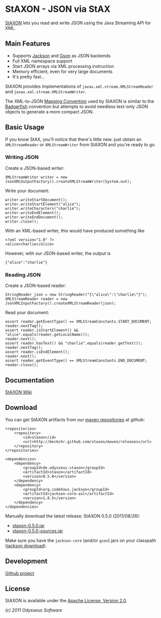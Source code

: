 # StAXON - JSON via StAX

[StAXON](http://beckchr.github.com/staxon/) lets you read and write JSON using the Java Streaming API for XML.

## Main Features

- Supports [Jackson](http://jackson.codehaus.org/) and [Gson](http://code.google.com/p/google-gson/) as JSON backends
- Full XML namespace support
- Start JSON arrays via XML processing instruction
- Memory efficient, even for very large documents
- It's pretty fast…

StAXON provides implementations of `javax.xml.stream.XMLStreamReader` and  `javax.xml.stream.XMLStreamWriter`.

The XML-to-JSON [Mapping Convention](https://github.com/beckchr/staxon/wiki/Mapping-Convention) used by StAXON is
similar to the [Badgerfish](http://www.sklar.com/badgerfish/) convention but attempts to avoid needless text-only
JSON objects to generate a more compact JSON.

## Basic Usage

If you know StAX, you'll notice that there's little new: just obtain an `XMLStreamReader` or `XMLStreamWriter`
from StAXON and you're ready to go.

### Writing JSON

Create a JSON-based writer:

	XMLStreamWriter writer = new JsonXMLOutputFactory().createXMLStreamWriter(System.out);

Write your document:

	writer.writeStartDocument();
	writer.writeStartElement("alice");
	writer.writeCharacters("charlie");
	writer.writeEndElement();
	writer.writeEndDocument();
	writer.close();

With an XML-based writer, this would have produced something like

	<?xml version="1.0" ?>
	<alice>charlie</alice>

However, with our JSON-based writer, the output is

	{"alice":"charlie"}

### Reading JSON

Create a JSON-based reader:

	StringReader json = new StringReader("{\"alice\":\"charlie\"}");
	XMLStreamReader reader = new JsonXMLInputFactory().createXMLStreamReader(json);

Read your document:

	assert reader.getEventType() == XMLStreamConstants.START_DOCUMENT;
	reader.nextTag(); 
	assert reader.isStartElement() && "alice".equals(reader.getLocalName());
	reader.next();
	assert reader.hasText() && "charlie".equals(reader.getText());
	reader.nextTag();
	assert reader.isEndElement();
	reader.next();
	assert reader.getEventType() == XMLStreamConstants.END_DOCUMENT;
	reader.close();

## Documentation

[StAXON Wiki](https://github.com/beckchr/staxon/wiki/)

## Download

You can get StAXON artifacts from our [maven repositories](http://beckchr.github.com/staxon/maven/) at github: 

	<repositories>
		<repository>
			<id>staxon</id>
			<url>http://beckchr.github.com/staxon/maven/releases</url>
		</repository>
	</repositories>

	<dependencies>
		<dependency>
			<groupId>de.odysseus.staxon</groupId>
			<artifactId>staxon</artifactId>
			<version>0.5.0</version>
		</dependency>
		<dependency>
			<groupId>org.codehaus.jackson</groupId>
			<artifactId>jackson-core-asl</artifactId>
			<version>1.8.5</version>
		</dependency>
	</dependencies>

Manually download the latest release: StAXON 0.5.0 (2011/08/26):

- [staxon-0.5.0.jar](http://beckchr.github.com/staxon/maven/releases/de/odysseus/staxon/staxon/0.5.0/staxon-0.5.0.jar)
- [staxon-0.5.0-sources.jar](http://beckchr.github.com/staxon/maven/releases/de/odysseus/staxon/staxon/0.5.0/staxon-0.5.0-sources.jar)

Make sure you have the `jackson-core` (and/or `gson`) jars on your classpath ([jackson download](http://wiki.fasterxml.com/JacksonDownload)).

## Development

[Github project](http://github.com/beckchr/staxon/)

## License

StAXON is available under the [Apache License, Version 2.0](http://www.apache.org/licenses/LICENSE-2.0.html).


_(c) 2011 Odysseus Software_